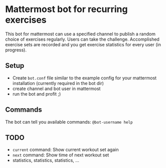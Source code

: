 # Mattermost bot for recurring exercises

This bot for mattermost can use a specified channel to publish a random choice 
of exercises regularly. Users can take the challenge. Accomplished exercise sets
are recorded and you get exercise statistics for every user (in progress).

## Setup 

- Create `bot.conf` file similar to the example config for your mattermost installation (currently required in the bot dir)
- create channel and bot user in mattermost
- run the bot and profit ;)

## Commands

The bot can tell you available commands: `@bot-username help`

## TODO

- `current` command: Show current workout set again
- `next` command: Show time of next workout set
- statistics, statistics, statistics, ...
